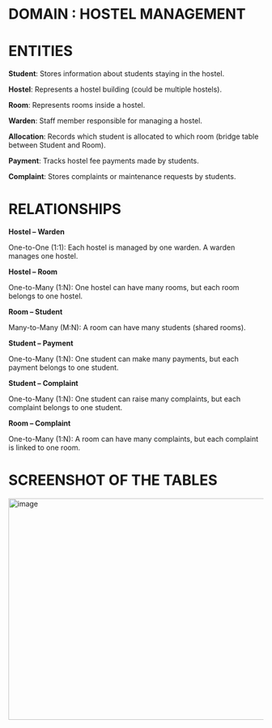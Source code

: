 
# DOMAIN : HOSTEL MANAGEMENT 
# ENTITIES
**Student**:
Stores information about students staying in the hostel.

**Hostel**:
Represents a hostel building (could be multiple hostels).

**Room**:
Represents rooms inside a hostel.

**Warden**:
Staff member responsible for managing a hostel.

**Allocation**:
Records which student is allocated to which room (bridge table between Student and Room).

**Payment**:
Tracks hostel fee payments made by students.

**Complaint**:
Stores complaints or maintenance requests by students.
#
# RELATIONSHIPS
**Hostel – Warden**

One-to-One (1:1): Each hostel is managed by one warden. A warden manages one hostel.

**Hostel – Room**

One-to-Many (1:N): One hostel can have many rooms, but each room belongs to one hostel.

**Room – Student**

Many-to-Many (M:N): A room can have many students (shared rooms).


**Student – Payment**

One-to-Many (1:N): One student can make many payments, but each payment belongs to one student.

**Student – Complaint**

One-to-Many (1:N): One student can raise many complaints, but each complaint belongs to one student.

**Room – Complaint**

One-to-Many (1:N): A room can have many complaints, but each complaint is linked to one room.
#
# SCREENSHOT OF THE TABLES
<img width="1259" height="437" alt="image" src="https://github.com/user-attachments/assets/62a9d96e-5635-48d5-b413-832d149fb5da" />

